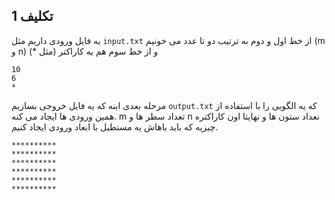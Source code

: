 ## تکلیف 1

یه فایل ورودی داریم مثل `input.txt` از خط اول و دوم به ترتیب دو تا عدد می خونیم (m و n) و از خط سوم هم یه کاراکتر (مثل *)

```
10
6
*
```

مرحله بعدی اینه که یه فایل خروجی بسازیم `output.txt` که یه الگویی را با استفاده از همین ورودی ها ایجاد می کنه. m  تعداد سطر ها و n نعداد ستون ها و نهایتا اون کاراکتره چیزیه که باید باهاش یه مستطیل با ابعاد ورودی ایجاد کنیم.

```
**********
**********
**********
**********
**********
**********
```